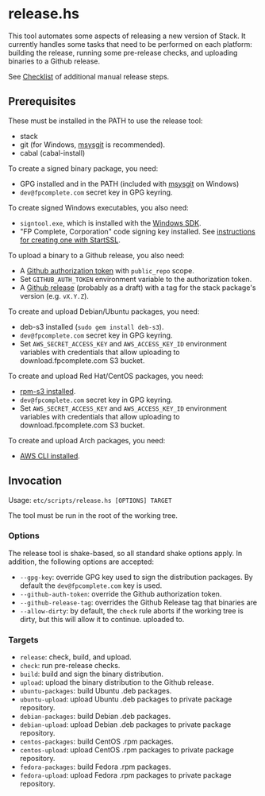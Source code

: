 release.hs
==========

This tool automates some aspects of releasing a new version of Stack. It
currently handles some tasks that need to be performed on each platform:
building the release, running some pre-release checks, and uploading binaries to
a Github release.

See [Checklist](../../doc/MAINTAINER_GUIDE.md) of
additional manual release steps.

Prerequisites
-------------

These must be installed in the PATH to use the release tool:

- stack
- git (for Windows, [msysgit](https://msysgit.github.io) is recommended).
- cabal (cabal-install)

To create a signed binary package, you need:

- GPG installed and in the PATH (included with
  [msysgit](https://msysgit.github.io) on Windows)
- `dev@fpcomplete.com` secret key in GPG keyring.

To create signed Windows executables, you also need:

- `signtool.exe`, which is installed with the
  [Windows SDK](microsoft.com/en-us/download/confirmation.aspx?id=8279).
- "FP Complete, Corporation" code signing key installed. See
  [instructions for creating one with StartSSL](https://forum.startcom.org/viewtopic.php?p=5480&sid=143a360f30427e979f6c5b05c2df82cc#p5480).

To upload a binary to a Github release, you also need:

- A [Github authorization token](https://github.com/settings/tokens) with
  `public_repo` scope.
- Set `GITHUB_AUTH_TOKEN` environment variable to the authorization token.
- A [Github release](https://github.com/commercialhaskell/stack/releases)
  (probably as a draft) with a tag for the stack package's version (e.g.
  `vX.Y.Z`).

To create and upload Debian/Ubuntu packages, you need:

- deb-s3 installed (`sudo gem install deb-s3`).
- `dev@fpcomplete.com` secret key in GPG keyring.
- Set `AWS_SECRET_ACCESS_KEY` and `AWS_ACCESS_KEY_ID` environment variables with
  credentials that allow uploading to download.fpcomplete.com S3 bucket.

To create and upload Red Hat/CentOS packages, you need:

- [rpm-s3 installed](https://github.com/crohr/rpm-s3).
- `dev@fpcomplete.com` secret key in GPG keyring.
- Set `AWS_SECRET_ACCESS_KEY` and `AWS_ACCESS_KEY_ID` environment variables with
  credentials that allow uploading to download.fpcomplete.com S3 bucket.

To create and upload Arch packages, you need:

- [AWS CLI installed](http://docs.aws.amazon.com/cli/latest/userguide/installing.html).

Invocation
----------

Usage: `etc/scripts/release.hs [OPTIONS] TARGET`

The tool must be run in the root of the working tree.

### Options

The release tool is shake-based, so all standard shake options apply. In
addition, the following options are accepted:

* `--gpg-key`: override GPG key used to sign the distribution packages. By
  default the `dev@fpcomplete.com` key is used.
* `--github-auth-token`: override the Github authorization token.
* `--github-release-tag`: overrides the Github Release tag that binaries are
* `--allow-dirty`: by default, the `check` rule aborts if the working tree is
  dirty, but this will allow it to continue.
  uploaded to.

### Targets

* `release`: check, build, and upload.
* `check`: run pre-release checks.
* `build`: build and sign the binary distribution.
* `upload`: upload the binary distribution to the Github release.
* `ubuntu-packages`: build Ubuntu .deb packages.
* `ubuntu-upload`: upload Ubuntu .deb packages to private package repository.
* `debian-packages`: build Debian .deb packages.
* `debian-upload`: upload Debian .deb packages to private package repository.
* `centos-packages`: build CentOS .rpm packages.
* `centos-upload`: upload CentOS .rpm packages to private package repository.
* `fedora-packages`: build Fedora .rpm packages.
* `fedora-upload`: upload Fedora .rpm packages to private package repository.
